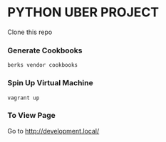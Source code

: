 # PYTHON UBER PROJECT

Clone this repo

### Generate Cookbooks

`berks vendor cookbooks`

### Spin Up Virtual Machine

`vagrant up`

### To View Page

Go to http://development.local/
